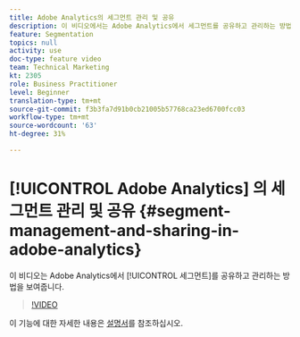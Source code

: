 ```yaml
---
title: Adobe Analytics의 세그먼트 관리 및 공유
description: 이 비디오에서는 Adobe Analytics에서 세그먼트를 공유하고 관리하는 방법을 보여줍니다.
feature: Segmentation
topics: null
activity: use
doc-type: feature video
team: Technical Marketing
kt: 2305
role: Business Practitioner
level: Beginner
translation-type: tm+mt
source-git-commit: f3b3fa7d91b0cb21005b57768ca23ed6700fcc03
workflow-type: tm+mt
source-wordcount: '63'
ht-degree: 31%

---
```



# [!UICONTROL Adobe Analytics] 의 세그먼트 관리 및 공유  {#segment-management-and-sharing-in-adobe-analytics}

이 비디오는 Adobe Analytics에서 [!UICONTROL 세그먼트]를 공유하고 관리하는 방법을 보여줍니다.

>[!VIDEO](https://video.tv.adobe.com/v/25402/?quality=12)

이 기능에 대한 자세한 내용은 [설명서](https://marketing.adobe.com/resources/help/ko_KR/analytics/segment/seg_manage.html)를 참조하십시오.
